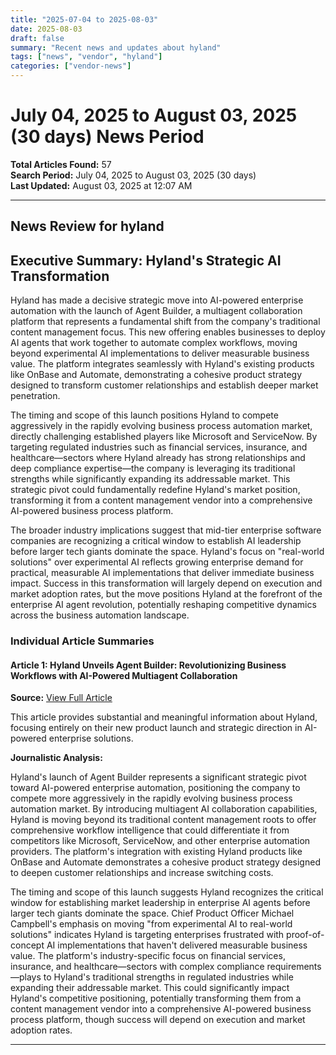 ```yaml
---
title: "2025-07-04 to 2025-08-03"
date: 2025-08-03
draft: false
summary: "Recent news and updates about hyland"
tags: ["news", "vendor", "hyland"]
categories: ["vendor-news"]
---
```


# July 04, 2025 to August 03, 2025 (30 days) News Period 

**Total Articles Found:** 57  
**Search Period:** July 04, 2025 to August 03, 2025 (30 days)  
**Last Updated:** August 03, 2025 at 12:07 AM

---

## News Review for hyland

## Executive Summary: Hyland's Strategic AI Transformation

Hyland has made a decisive strategic move into AI-powered enterprise automation with the launch of Agent Builder, a multiagent collaboration platform that represents a fundamental shift from the company's traditional content management focus. This new offering enables businesses to deploy AI agents that work together to automate complex workflows, moving beyond experimental AI implementations to deliver measurable business value. The platform integrates seamlessly with Hyland's existing products like OnBase and Automate, demonstrating a cohesive product strategy designed to transform customer relationships and establish deeper market penetration.

The timing and scope of this launch positions Hyland to compete aggressively in the rapidly evolving business process automation market, directly challenging established players like Microsoft and ServiceNow. By targeting regulated industries such as financial services, insurance, and healthcare—sectors where Hyland already has strong relationships and deep compliance expertise—the company is leveraging its traditional strengths while significantly expanding its addressable market. This strategic pivot could fundamentally redefine Hyland's market position, transforming it from a content management vendor into a comprehensive AI-powered business process platform.

The broader industry implications suggest that mid-tier enterprise software companies are recognizing a critical window to establish AI leadership before larger tech giants dominate the space. Hyland's focus on "real-world solutions" over experimental AI reflects growing enterprise demand for practical, measurable AI implementations that deliver immediate business impact. Success in this transformation will largely depend on execution and market adoption rates, but the move positions Hyland at the forefront of the enterprise AI agent revolution, potentially reshaping competitive dynamics across the business automation landscape.

### Individual Article Summaries

#### Article 1: Hyland Unveils Agent Builder: Revolutionizing Business Workflows with AI-Powered Multiagent Collaboration

**Source:** [View Full Article](https://vmblog.com:443/archive/2025/07/30/hyland-unveils-agent-builder-revolutionizing-business-workflows-with-ai-powered-multiagent-collaboration.aspx)

This article provides substantial and meaningful information about Hyland, focusing entirely on their new product launch and strategic direction in AI-powered enterprise solutions.

**Journalistic Analysis:**

Hyland's launch of Agent Builder represents a significant strategic pivot toward AI-powered enterprise automation, positioning the company to compete more aggressively in the rapidly evolving business process automation market. By introducing multiagent AI collaboration capabilities, Hyland is moving beyond its traditional content management roots to offer comprehensive workflow intelligence that could differentiate it from competitors like Microsoft, ServiceNow, and other enterprise automation providers. The platform's integration with existing Hyland products like OnBase and Automate demonstrates a cohesive product strategy designed to deepen customer relationships and increase switching costs.

The timing and scope of this launch suggests Hyland recognizes the critical window for establishing market leadership in enterprise AI agents before larger tech giants dominate the space. Chief Product Officer Michael Campbell's emphasis on moving "from experimental AI to real-world solutions" indicates Hyland is targeting enterprises frustrated with proof-of-concept AI implementations that haven't delivered measurable business value. The platform's industry-specific focus on financial services, insurance, and healthcare—sectors with complex compliance requirements—plays to Hyland's traditional strengths in regulated industries while expanding their addressable market. This could significantly impact Hyland's competitive positioning, potentially transforming them from a content management vendor into a comprehensive AI-powered business process platform, though success will depend on execution and market adoption rates.



---


